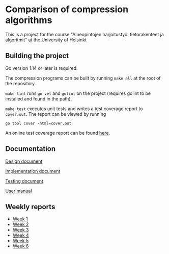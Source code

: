 # Comparison of compression algorithms

This is a project for the course "Aineopintojen harjoitustyö: tietorakenteet ja
algoritmit" at the University of Helsinki.

## Building the project

Go version 1.14 or later is required.

The compression programs can be built by running `make all` at the root of the
repository.

`make lint` runs `go vet` and `golint` on the project (requires golint to be
installed and found in the path).

`make test` executes unit tests and writes a test coverage report to
`cover.out`. The report can be viewed by running
```
go tool cover -html=cover.out
```

An online test coverage report can be found [here](https://codecov.io/gh/lassilaiho/compression-algorithms-tiralabra).

## Documentation

[Design document](docs/design-document.md)

[Implementation document](docs/implementation.md)

[Testing document](docs/testing.md)

[User manual](docs/user-manual.md)

## Weekly reports

- [Week 1](docs/weekly-reports/week1.md)
- [Week 2](docs/weekly-reports/week2.md)
- [Week 3](docs/weekly-reports/week3.md)
- [Week 4](docs/weekly-reports/week4.md)
- [Week 5](docs/weekly-reports/week5.md)
- [Week 6](docs/weekly-reports/week6.md)

